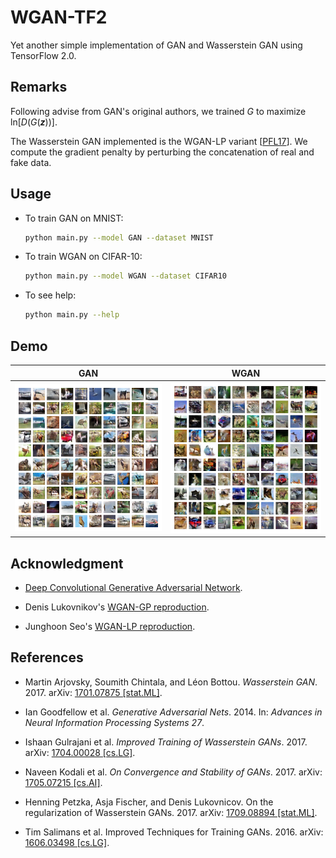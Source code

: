 # WGAN-TF2

Yet another simple implementation of GAN and Wasserstein GAN using TensorFlow 2.0.

## Remarks
Following advise from GAN's original authors, we trained *G* to maximize ln[*D*(*G*(***z***))].

The Wasserstein GAN implemented is the WGAN-LP variant \[[PFL17](https://arxiv.org/abs/1709.08894)\]. We compute the gradient penalty by perturbing the concatenation of real and fake data.

## Usage
- To train GAN on MNIST: 
  ```bash
  python main.py --model GAN --dataset MNIST
  ```
  
- To train WGAN on CIFAR-10: 
  ```bash
  python main.py --model WGAN --dataset CIFAR10
  ```

- To see help:
  ```bash
  python main.py --help
  ```

## Demo
| GAN | WGAN |
|:-------------------------:|:-------------------------:|
|![GAN_CIFAR10](examples/gan_cifar_example.png) | ![WGAN_CIFAR10](examples/wgan_cifar_example.png)|

## Acknowledgment
- [Deep Convolutional Generative Adversarial Network](https://www.tensorflow.org/tutorials/generative/dcgan).

- Denis Lukovnikov's [WGAN-GP reproduction](https://github.com/lukovnikov/improved_wgan_training).

- Junghoon Seo's [WGAN-LP reproduction](https://github.com/mikigom/WGAN-LP-tensorflow).


## References
- Martin Arjovsky, Soumith Chintala, and Léon Bottou. *Wasserstein GAN*. 2017. arXiv: [1701.07875 \[stat.ML\]](https://arxiv.org/abs/1701.07875).

- Ian Goodfellow et al. *Generative Adversarial Nets*. 2014. In: *Advances in Neural Information Processing Systems 27*.

- Ishaan Gulrajani et al. *Improved Training of Wasserstein GANs*. 2017. arXiv: [1704.00028 [cs.LG]](https://arxiv.org/abs/1704.00028).

- Naveen Kodali et al. *On Convergence and Stability of GANs*. 2017. arXiv: [1705.07215 [cs.AI]](https://arxiv.org/abs/1705.07215).

- Henning Petzka, Asja Fischer, and Denis Lukovnicov. On the regularization of Wasserstein GANs. 2017. arXiv: [1709.08894 [stat.ML]](https://arxiv.org/abs/1709.08894).

- Tim Salimans et al. Improved Techniques for Training GANs. 2016. arXiv: [1606.03498 [cs.LG]](https://arxiv.org/abs/1606.03498).
